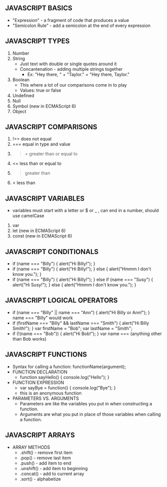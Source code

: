 JAVASCRIPT BASICS
-------------------
* "Expression" - a fragment of code that produces a value
* "Semicolon Rule" - add a semicolon at the end of every expression

JAVASCRIPT TYPES
------------------
1. Number
2. String
    * Just text with double or single quotes around it
    * Concantenation - adding multiple strings together
        * Ex: "Hey there, " + "Taylor." = "Hey there, Taylor."
3. Boolean
    * This where a lot of our comparisons come in to play
    * Values: true or false
4. Undefined
5. Null
6. Symbol (new in ECMAScript 6)
7. Object

JAVASCRIPT COMPARISONS
------------------------
1. !==  does not equal
2. ===  equal in type and value
3. >=   greater than or equal to
4. <=   less than or equal to
5. >    greater than
6. <    less than

JAVASCRIPT VARIABLES
----------------------
* variables must start with a letter or $ or _ , can end in a number, should use camelCase

1. var
2. let (new in ECMAScript 6)
3. const (new in ECMAScript 6)

JAVASCRIPT CONDITIONALS
-------------------------
* if (name === "Billy") {
    alert("Hi Billy!");
}
* if (name === "Billy") {
    alert("Hi Billy!");
} else {
    alert("Hmmm I don't know you.");
}
* if (name === "Billy") {
    alert("Hi Billy!");
} else if (name === "Susy") {
    alert("Hi Susy!");
} else {
    alert("Hmmm I don't know you.");
}

JAVASCRIPT LOGICAL OPERATORS
------------------------------
* if (name === "Billy" || name === "Ann") {
    alert("Hi Billy or Ann!");
}
    name === "Billy" would work
* if (firstName === "Billy" && lastName === "Smith") {
    alert("Hi Billy Smith!");
}
    var firstName = "Bob";
    var lastName  = "Smith";
* if (!(name === "Bob")) {
    alert("Hi Bob!");
}
    var name === (anything other than Bob works)

JAVASCRIPT FUNCTIONS
----------------------
* Syntax for calling a function: functionName(argument);
* FUNCTION DECLARATION
    * function sayHello() {
        console.log("Hello");
    }
* FUNCTION EXPRESSION
    * var sayBye = function() {
        console.log("Bye");
    }
    * this is an anonymous function
* PARAMETERS VS. ARGUMENTS
    * Parameters are like the variables you put in when constructing a function.
    * Arguments are what you put in place of those variables when calling a function.

JAVASCRIPT ARRAYS
-------------------
* ARRAY METHODS
    * .shift() - remove first item
    * .pop() - remove last item
    * .push() - add item to end
    * .unshift() - add item to beginning
    * .concat() - add to current array
    * .sort() - alphabetize